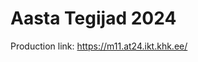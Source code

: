 # Aasta Tegijad 2024

Production link: <a href="https://m11.at24.ikt.khk.ee/#">https://m11.at24.ikt.khk.ee/</a>